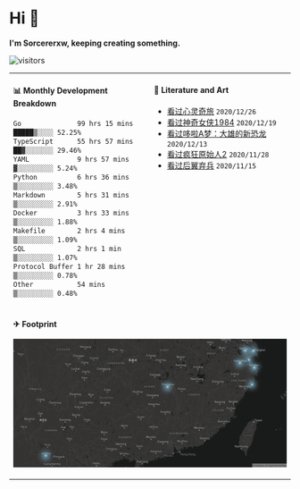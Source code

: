 # Hi 👋

**I'm Sorcererxw, keeping creating something.**

![visitors](https://visitor-badge.glitch.me/badge?page_id=sorcererxw.sorcererx)

<table width="800px">
<tr>
<td valign="top" width="50%">

#### 📊 Monthly Development Breakdown

<!--START_SECTION:waka-->
```text
Go              99 hrs 15 mins █████▒░░░░ 52.25%
TypeScript      55 hrs 57 mins ██▓░░░░░░░ 29.46%
YAML            9 hrs 57 mins  ▓░░░░░░░░░ 5.24%
Python          6 hrs 36 mins  ▒░░░░░░░░░ 3.48%
Markdown        5 hrs 31 mins  ▒░░░░░░░░░ 2.91%
Docker          3 hrs 33 mins  ▒░░░░░░░░░ 1.88%
Makefile        2 hrs 4 mins   ▒░░░░░░░░░ 1.09%
SQL             2 hrs 1 min    ▒░░░░░░░░░ 1.07%
Protocol Buffer 1 hr 28 mins   ▒░░░░░░░░░ 0.78%
Other           54 mins        ▒░░░░░░░░░ 0.48%
```
<!--END_SECTION:waka-->

<td valign="top" width="50%">

#### 💃 Literature and Art

<!--START_SECTION:douban-->
* [看过心灵奇旅](http://movie.douban.com/subject/24733428/) <code>2020/12/26</code>
* [看过神奇女侠1984](http://movie.douban.com/subject/27073752/) <code>2020/12/19</code>
* [看过哆啦A梦：大雄的新恐龙](http://movie.douban.com/subject/34454004/) <code>2020/12/13</code>
* [看过疯狂原始人2](http://movie.douban.com/subject/24298954/) <code>2020/11/28</code>
* [看过后翼弃兵](http://movie.douban.com/subject/32579283/) <code>2020/11/15</code>

<!--END_SECTION:douban-->

</td>
</tr>
<tr>
<td colspan="2">

#### ✈ Footprint

![footprint](./footprint.png)

</td>
</tr>
</table>


